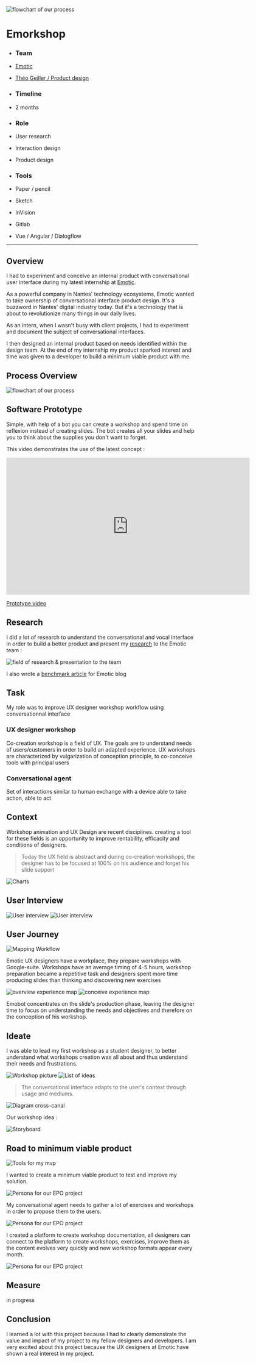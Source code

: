 
![flowchart of our process](../../assets/emorkshop/cover.png)

# Emorkshop

- ### Team 
- [Emotic](http://emotic.fr)
- [Théo Geiller / Product design](#)

- ### Timeline
- 2 months

- ### Role
- User research
- Interaction design
- Product design
 
- ### Tools
- Paper / pencil
- Sketch
- InVision
- Gitlab
- Vue / Angular / Dialogflow
 ---
## Overview

<p class="marge">I had to experiment and conceive an internal product with conversational user interface during my latest internship at <a href="http://emotic.fr" target="_blank">Emotic</a>.</p> 



<p class="marge">As a powerful company in Nantes' technology ecosystems, Emotic wanted to take ownership of conversational interface product design. 
It's a buzzword in Nantes' digital industry today. But it's a technology that is about to revolutionize many things in our daily lives.</p>

<p class="marge">As an intern, when I wasn't busy with client projects, I had to experiment and document the subject of conversational interfaces.</p>

<p class="marge">I then designed an internal product based on needs identified within the design team.
At the end of my internship my product sparked interest and time was given to a developer to build a minimum viable product with me.</p>


## Process Overview 
![flowchart of our process](../../assets/emorkshop/Timeline.png)

## Software Prototype
<p class="marge">Simple, with help of a bot you can create a workshop and spend time on reflexion instead of creating slides.
The bot creates all your slides and help you to think about the supplies you don't want to forget.</p>

<p class="marge">This video demonstrates the use of the latest concept :</p>

<iframe class="proto" src="https://player.vimeo.com/video/372134182" width="640" height="360" frameborder="0" allow="autoplay; fullscreen" allowfullscreen></iframe>

<a class='mobileview marge' target="_blank" href="https://player.vimeo.com/video/372134182">Prototype video</a>

## Research

<p class="marge">I did a lot of research to understand the conversational and vocal interface in order to build a better product and present my <a href="https://www.pearltrees.com/theojkydbz/conversationnel/id25545738" target="_blank">research</a> to the Emotic team : </p>

![field of research & presentation to the team](../../assets/emorkshop/speak.png)

<p class="marge">I also wrote a <a href="https://emotic.fr/blog/comparaison-agents-conversationnels-comprendre-interactions-entre-humain-et-intelligence-artificielle/" target="_blank">benchmark article</a> for Emotic blog</p>

## Task
<p class="marge">My role was to improve UX designer workshop workflow using conversationnal interface</p>
 
###  UX designer workshop
<p class="marge">Co-creation workshop is a field of UX. The goals are to understand needs of users/customers in order to build an adapted experience. UX workshops are characterized by vulgarization of conception principle, to co-conceive tools with principal users</p>

###  Conversational agent
<p class="marge">Set of interactions similar to human exchange with a device able to take action, able to act</p>

## Context
<p class="marge">Workshop animation and UX Design are recent disciplines. creating a tool for these fields is an opportunity to improve rentability, efficacity and conditions of designers.</p>

>Today the UX field is abstract and during co-creation workshops, the designer has to be focused at 100% on his audience and forget his slide support

![Charts](../../assets/emorkshop/who.png)

## User Interview
![User interview](../../assets/emorkshop/itw2.png)
![User interview](../../assets/emorkshop/itw3.png)

## User Journey
![Mapping Workflow](../../assets/emorkshop/map.png)
<p class="marge">Emotic UX designers have a workplace, they prepare workshops with Google-suite. Workshops have an average timing of 4-5 hours, workshop preparation became a repetitive task and designers spent more time producing slides than thinking and discovering new exercises</p>

![overview experience map](../../assets/emorkshop/overviewexpmap.png)
![conceive experience map](../../assets/emorkshop/conceive.png)

<p class="marge">Emobot concentrates on the slide's production phase, leaving the designer time to focus on understanding the needs and objectives and therefore on the conception of his workshop.</p>


## Ideate
<p class="marge">I was able to lead my first workshop as a student designer, to better understand what workshops creation was all about and thus understand their needs and frustrations.</p>

![Workshop picture](../../assets/emorkshop/Workshop.png)
![List of ideas](../../assets/emorkshop/ideas.png)

>The conversational interface adapts to the user's context through usage and mediums.

![Diagram cross-canal](../../assets/emorkshop/canal.png)
<p class="marge">Our workshop idea :</p>

![Storyboard](../../assets/emorkshop/storyboard.png)

## Road to minimum viable product

![Tools for my mvp](../../assets/emorkshop/mvp.png)

<p class="marge">I wanted to create a minimum viable product to test and improve my solution.</p>

![Persona for our EPO project](../../assets/emorkshop/data.png)

<p class="marge">My conversational agent needs to gather a lot of exercises and workshops in order to propose them to the users.</p>

![Persona for our EPO project](../../assets/emorkshop/ooux.png)

<p class="marge">I created a platform to create workshop documentation, all designers can connect to the platform to create workshops, exercises, improve them as the content evolves very quickly and new workshop formats appear every month.</p>

![Persona for our EPO project](../../assets/emorkshop/screen1.png)

## Measure

<p class="marge">in progress</p>

## Conclusion

<p class="marge">I learned a lot with this project because I had to clearly demonstrate the value and impact of my project to my fellow designers and developers.
I am very excited about this project because the UX designers at Emotic have shown a real interest in my project.</p>
